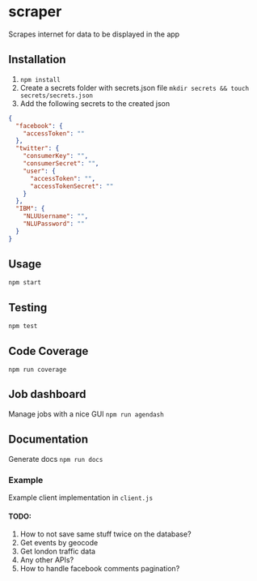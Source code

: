 # scraper
Scrapes internet for data to be displayed in the app

## Installation
1) `npm install`
2) Create a secrets folder with secrets.json file `mkdir secrets && touch secrets/secrets.json`
3) Add the following secrets to the created json
```json
{
  "facebook": {
    "accessToken": ""
  },
  "twitter": {
    "consumerKey": "",
    "consumerSecret": "",
    "user": {
      "accessToken": "",
      "accessTokenSecret": ""
    }
  },
  "IBM": {
    "NLUUsername": "",
    "NLUPassword": "" 
  }
}
```

## Usage
`npm start`

## Testing
`npm test`

## Code Coverage
`npm run coverage`

## Job dashboard
Manage jobs with a nice GUI
`npm run agendash`

## Documentation
Generate docs
`npm run docs`

### Example
Example client implementation in `client.js`

#### TODO:
1) How to not save same stuff twice on the database?
2) Get events by geocode
3) Get london traffic data
4) Any other APIs?
5) How to handle facebook comments pagination?
